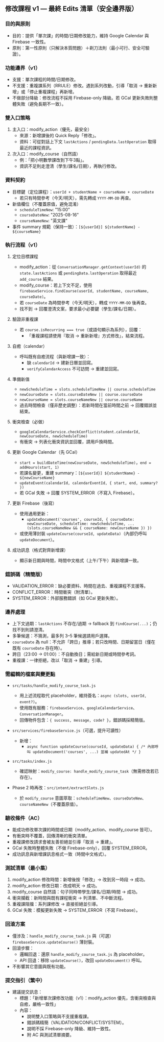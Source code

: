 ## 修改課程 v1 — 最終 Edits 清單（安全邊界版）

### 目的與原則
- 目的：提供「單次課」的時間/日期修改能力，維持 Google Calendar 與 Firebase 一致性。
- 原則：第一性原則（只解決本質問題）＋剃刀法則（最小可行、安全可驗證）。

### 功能邊界（v1）
- 支援：單次課程的時間/日期修改。
- 不支援：重複課系列（RRULE）修改。遇到系列改動，引導「取消 → 重新新增」或「停止重複課程」再新增。
- 不做部分降級：修改流程不採用 Firebase-only 降級。若 GCal 更新失敗則整體失敗（避免長期不一致）。

### 雙入口策略
1. 主入口：modify_action（優先，最安全）
   - 來源：新增課後的 Quick Reply「修改」。
   - 資料：可從對話上下文 `lastActions` / `pendingData.lastOperation` 取得最近的課程資訊。
2. 次入口：modify_course（自然語）
   - 例：「把小明數學課改到下午3點」。
   - 資訊不足則走澄清（學生/課名/日期），再執行修改。

### 資料契約
- 目標鍵（定位課程）：`userId + studentName + courseName + courseDate`
  - 若只有時間參考（今天/明天），需先轉成 `YYYY-MM-DD` 再查。
- 新值欄位（不覆蓋原值，避免混淆）
  - `scheduleTimeNew`: "15:00"
  - `courseDateNew`: "2025-08-16"
  - `courseNameNew`: "英文課"
- 事件 summary 規範（保持一致）：`[${userId}] ${studentName} - ${courseName}`

### 執行流程（v1）
1) 定位目標課程
   - modify_action：從 `ConversationManager.getContext(userId)` 的 `state.lastActions` 或 `pendingData.lastOperation` 取得最近 `add_course` 結果。
   - modify_course：若上下文不足，使用 `firebaseService.findCourse(userId, studentName, courseName, courseDate)`。
   - 若 `courseDate` 為時間參考（今天/明天），轉成 `YYYY-MM-DD` 後再查。
   - 找不到 → 回覆澄清文案，要求最小必要鍵（學生/課名/日期）。

2) 驗證非重複課
   - 若 `course.isRecurring === true`（或語句顯示為系列），回覆：
     - 「重複課程請使用『取消 → 重新新增』方式修改」，結束流程。

3) 自癒（calendar）
   - 呼叫既有自癒流程（與新增課一致）：
     - 缺 `calendarId` → 建新日曆並回寫。
     - `verifyCalendarAccess` 不可訪問 → 重建並回寫。

4) 準備新值
   - `newScheduleTime = slots.scheduleTimeNew || course.scheduleTime`
   - `newCourseDate = slots.courseDateNew || course.courseDate`
   - `newCourseName = slots.courseNameNew || course.courseName`
   - 過去時間檢查（僅非歷史調整）：若新時間在當前時間之前 → 回覆錯誤並結束。

5) 衝突檢查（必做）
   - `googleCalendarService.checkConflict(student.calendarId, newCourseDate, newScheduleTime)`
   - 有衝突 → 列表化衝突資訊並回覆，請用戶換時間。

6) 更新 Google Calendar（先 GCal）
   - `start = buildDateTime(newCourseDate, newScheduleTime)`，`end = addHours(start, 1)`
   - 若課名變更，重建 summary：`[${userId}] ${studentName} - ${newCourseName}`
   - `updateEvent(calendarId, calendarEventId, { start, end, summary? })`
   - 若 GCal 失敗 → 回覆 SYSTEM_ERROR（不寫入 Firebase）。

7) 更新 Firebase（後寫）
   - 使用通用更新：
     - `updateDocument('courses', courseId, { courseDate: newCourseDate, scheduleTime: newScheduleTime, ...(slots.courseNameNew && { courseName: newCourseName }) })`
   - 或使用薄封裝 `updateCourse(courseId, updateData)`（內部仍呼叫 `updateDocument`）。

8) 成功訊息（格式對齊新增課）
   - 顯示新日期與時間，時間中文格式（上午/下午）與新增課一致。

### 錯誤碼（精簡版）
- VALIDATION_ERROR：缺必要資料、時間在過去、重複課程不支援等。
- CONFLICT_ERROR：時間衝突（附清單）。
- SYSTEM_ERROR：外部服務錯誤（如 GCal 更新失敗）。

### 邊界處理
- 上下文過期：`lastActions` 不存在/過期 → fallback 到 `findCourse(...)`；仍找不到則請澄清。
- 多筆候選：不猜測，最多列 3–5 筆候選請用戶選擇。
- `courseDate` 為 null：不允許「跨日」推導；若只改時間、日期留當日（僅在既有 `courseDate` 存在時）。
- 跨日（23:00 → 01:00）：不自動換日；需給新日期或時間參考詞。
- 重複課：一律拒絕，改以「取消 → 重建」引導。

### 需編輯的檔案與變更點
- `src/tasks/handle_modify_course_task.js`
  - 用上述流程取代 placeholder，維持簽名：`async (slots, userId, event?)`。
  - 使用既有服務：`firebaseService`、`googleCalendarService`、`ConversationManager`。
  - 回傳物件包含：`{ success, message, code? }`，錯誤碼採精簡版。

- `src/services/firebaseService.js`（可選，提升可讀性）
  - 新增：
    - `async function updateCourse(courseId, updateData) { /* 內部呼叫 updateDocument('courses', ...) 並補 updatedAt */ }`

- `src/tasks/index.js`
  - 確認映射：`modify_course: handle_modify_course_task`（無需修改若已存在）。

- Phase 2 時再改：`src/intent/extractSlots.js`
  - 於 `modify_course` 意圖萃取：`scheduleTimeNew`、`courseDateNew`、`courseNameNew`（不覆蓋原值）。

### 驗收條件（AC）
- 能成功修改單次課的時間或日期（modify_action、modify_course 皆可）。
- 有衝突時不覆蓋，回傳清晰的衝突清單。
- 重複課修改請求會被友善拒絕並引導「取消 → 重建」。
- GCal 失敗時整體失敗（不做 Firebase-only），回覆 SYSTEM_ERROR。
- 成功訊息與新增課訊息格式一致（時間中文格式）。

### 測試清單（最小集）
1. modify_action 修改時間：新增後按「修改」→ 改到另一時段 → 成功。
2. modify_action 修改日期：改成明天 → 成功。
3. modify_course 自然語：句子同時帶學生/課名/日期/時間 → 成功。
4. 衝突攔截：新時間與既有課程衝突 → 列清單、不中斷流程。
5. 重複課阻擋：系列課修改 → 直接拒絕並引導。
6. GCal 失敗：模擬更新失敗 → SYSTEM_ERROR（不寫 Firebase）。

### 回滾方案
- 僅涉及：`handle_modify_course_task.js` 與（可選）`firebaseService.updateCourse()` 薄封裝。
- 回滾步驟：
  - 邏輯回退：還原 `handle_modify_course_task.js` 為 placeholder。
  - API 回退：移除 `updateCourse()`，改回 `updateDocument()` 呼叫。
- 不影響其它意圖與既有功能。

### 提交指引（繁中）
- 建議提交訊息：
  - 標題：「新增單次課修改功能（v1）：modify_action 優先，含衝突檢查與自癒，嚴格一致性」
  - 內容：
    - 說明雙入口策略與不支援重複課。
    - 錯誤碼精簡（VALIDATION/CONFLICT/SYSTEM）。
    - 說明不採 Firebase-only 降級、維持一致性。
    - 附 AC 與測試清單摘要。
